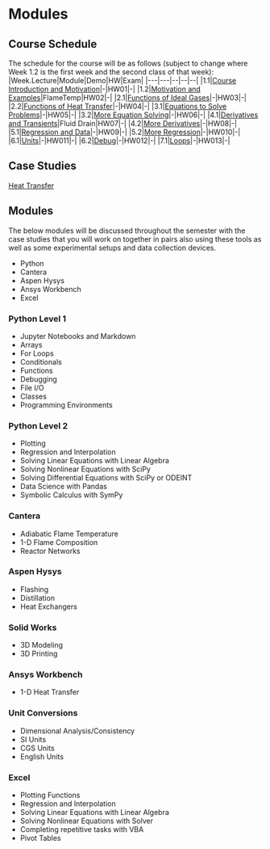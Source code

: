 # Modules

## Course Schedule
The schedule for the course will be as follows (subject to change where Week 1.2 is the first week and the second class of that week):
|Week.Lecture|Module|Demo|HW|Exam|
|---|---|--|--|--|
|1.1|[Course Introduction and Motivation](intro.md)|-|HW01|-|
|1.2|[Motivation and Examples](lectures/01-Motive.ipynb)|FlameTemp|HW02|-|
|2.1|[Functions of Ideal Gases](lectures/02-Functions.ipynb)|-|HW03|-|
|2.2|[Functions of Heat Transfer](lectures/03-FunctionsAgain.ipynb)|-|HW04|-|
|3.1|[Equations to Solve Problems](lectures/04-Equations.ipynb)|-|HW05|-|
|3.2|[More Equation Solving](lectures/05-EquationsAgain.ipynb)|-|HW06|-|
|4.1|[Derivatives and Transients](lectures/06-Derivatives.ipynb)|Fluid Drain|HW07|-|
|4.2|[More Derivatives](lectures/07-DerivativesAgain.ipynb)|-|HW08|-|
|5.1|[Regression and Data](lectures/08-Regression.ipynb)|-|HW09|-|
|5.2|[More Regression](lectures/09-RegressionAgain.ipynb)|-|HW010|-|
|6.1|[Units](lectures/10-Units.ipynb)|-|HW011|-|
|6.2|[Debug](lectures/11-Debug.ipynb)|-|HW012|-|
|7.1|[Loops](lectures/12-Loops.ipynb)|-|HW013|-|

## Case Studies
[Heat Transfer](casestudies/heattransfer.ipynb)

## Modules

The below modules will be discussed throughout the semester with the case studies that you will work on together in pairs also using these tools as well as some experimental setups and data collection devices.

- Python
- Cantera
- Aspen Hysys
- Ansys Workbench
- Excel

### Python Level 1
- Jupyter Notebooks and Markdown
- Arrays
- For Loops
- Conditionals
- Functions
- Debugging
- File I/O
- Classes
- Programming Environments

### Python Level 2
- Plotting
- Regression and Interpolation
- Solving Linear Equations with Linear Algebra
- Solving Nonlinear Equations with SciPy
- Solving Differential Equations with SciPy or ODEINT
- Data Science with Pandas
- Symbolic Calculus with SymPy

### Cantera
- Adiabatic Flame Temperature
- 1-D Flame Composition
- Reactor Networks

### Aspen Hysys
- Flashing
- Distillation
- Heat Exchangers

### Solid Works
- 3D Modeling
- 3D Printing

### Ansys Workbench
- 1-D Heat Transfer

### Unit Conversions
- Dimensional Analysis/Consistency
- SI Units
- CGS Units
- English Units

### Excel
- Plotting Functions
- Regression and Interpolation
- Solving Linear Equations with Linear Algebra
- Solving Nonlinear Equations with Solver
- Completing repetitive tasks with VBA
- Pivot Tables

```{tableofcontents}
```